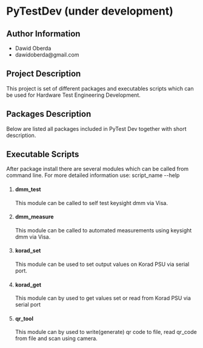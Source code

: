 <h1>PyTestDev (under development)</h1>

<h2>Author Information</h2>
<ul>
<li>Dawid Oberda</li>
<li>dawidoberda@gmail.com</li>
</ul>

<h2>Project Description</h2>

<div>This project is set of different packages and 
executables scripts which can be used for Hardware Test
Engineering Development. </div>

<h2>Packages Description</h2>
<div>
Below are listed all packages included in PyTest Dev together 
with short description.
</div>

<h2>Executable Scripts</h2>
<div>After package install there are several modules which
can be called from command line. For more detailed information
use: script_name --help
</div>
<ol>
<li>
<h4>dmm_test</h4>
<div>This module can be called to self test keysight 
dmm via Visa.
</div>
</li>
<li>
<h4>dmm_measure</h4>
<div>
This module can be called to automated measurements 
using keysight dmm via Visa.
</div>
</li>
<li>
<h4>korad_set</h4>
<div>This module can be used to set output values
on Korad PSU via serial port. 
</div>
</li>
<li>
<h4>korad_get</h4>
<div>
This module can by used to get values set or read from Korad 
PSU via serial port
</div>
</li>
<li>
<h4>qr_tool</h4>
<div>
This module can by used to write(generate) qr code to file, read qr_code from file and scan using camera. 
</div>
</li>
</ol>
